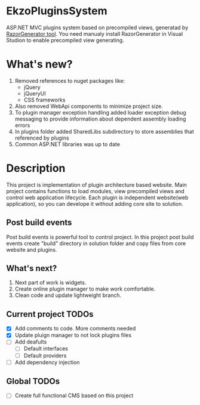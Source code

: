 EkzoPluginsSystem
=================

ASP.NET MVC plugins system based on precompiled views, generatad by <a href="http://visualstudiogallery.msdn.microsoft.com/1f6ec6ff-e89b-4c47-8e79-d2d68df894ec">RazorGenerator tool</a>.
You need manualy install RazorGenerator in Visual Studion to enable precompiled view generating.

What's new?
=================
<ol>

<li>Removed references to nuget packages like:<br />
    <ul>
        <li>jQuery</li>
        <li>jQueryUI</li>
        <li>CSS frameworks</li>
    </ul>
</li>
<li>
Also removed WebApi components to minimize project size.
</li>
<li>
To plugin manager exception handling added loader exception debug messaging to provide information about dependent assembly loading errors
</li>
<li>
In plugins folder added SharedLibs subdirectory to store assemblies that referenced by plugins
</li>
<li>
Common ASP.NET libraries was up to date
</li>
</ol>

Description
=================
This project is implementation of plugin architecture based website. 
Main project contains functions to load modules, view precompiled views and control web application lifecycle.
Each plugin is independent website(web application), so you can develope it without adding core site to solution.

Post build events
-----------------
Post build events is powerful tool to control project. In this project post build events create "build" directory in solution folder and copy files from core website and plugins.


What's next?
-----------------
<ol>
<li>Next part of work is widgets.</li>
<li>Create online plugin manager to make work comfortable.</li>
<li>Clean code and update lightweight branch.</li>
</ol>

Current project TODOs
------------------

- [x] Add comments to code. More comments needed
- [x] Update pluign manager to not lock plugins files
- [ ] Add deafults
  - [ ] Default interfaces
  - [ ] Default providers
- [ ] Add dependency injection

Global TODOs
-----------------
- [ ] Create full functional CMS based on this project
